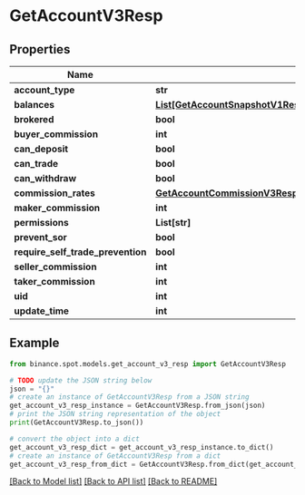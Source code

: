 # GetAccountV3Resp


## Properties

Name | Type | Description | Notes
------------ | ------------- | ------------- | -------------
**account_type** | **str** |  | [optional] 
**balances** | [**List[GetAccountSnapshotV1RespSnapshotVosInnerDataBalancesInner]**](GetAccountSnapshotV1RespSnapshotVosInnerDataBalancesInner.md) |  | [optional] 
**brokered** | **bool** |  | [optional] 
**buyer_commission** | **int** |  | [optional] 
**can_deposit** | **bool** |  | [optional] 
**can_trade** | **bool** |  | [optional] 
**can_withdraw** | **bool** |  | [optional] 
**commission_rates** | [**GetAccountCommissionV3RespStandardCommission**](GetAccountCommissionV3RespStandardCommission.md) |  | [optional] 
**maker_commission** | **int** |  | [optional] 
**permissions** | **List[str]** |  | [optional] 
**prevent_sor** | **bool** |  | [optional] 
**require_self_trade_prevention** | **bool** |  | [optional] 
**seller_commission** | **int** |  | [optional] 
**taker_commission** | **int** |  | [optional] 
**uid** | **int** |  | [optional] 
**update_time** | **int** |  | [optional] 

## Example

```python
from binance.spot.models.get_account_v3_resp import GetAccountV3Resp

# TODO update the JSON string below
json = "{}"
# create an instance of GetAccountV3Resp from a JSON string
get_account_v3_resp_instance = GetAccountV3Resp.from_json(json)
# print the JSON string representation of the object
print(GetAccountV3Resp.to_json())

# convert the object into a dict
get_account_v3_resp_dict = get_account_v3_resp_instance.to_dict()
# create an instance of GetAccountV3Resp from a dict
get_account_v3_resp_from_dict = GetAccountV3Resp.from_dict(get_account_v3_resp_dict)
```
[[Back to Model list]](../README.md#documentation-for-models) [[Back to API list]](../README.md#documentation-for-api-endpoints) [[Back to README]](../README.md)


